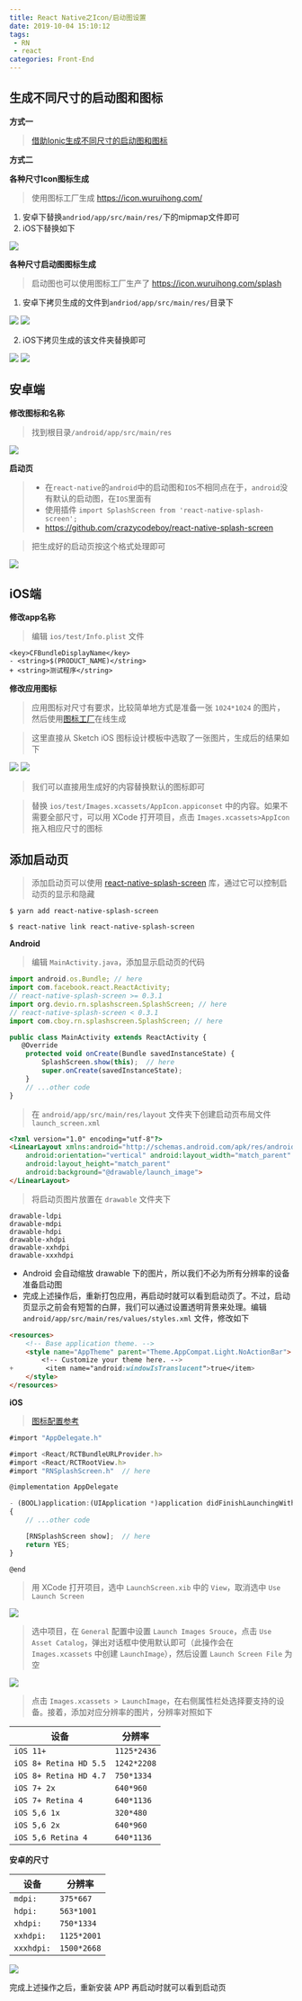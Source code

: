 ```yaml
---
title: React Native之Icon/启动图设置
date: 2019-10-04 15:10:12
tags: 
 - RN
 - react
categories: Front-End
---
```



## 生成不同尺寸的启动图和图标

**方式一**

> [借助Ionic生成不同尺寸的启动图和图标](http://blog.poetries.top/2019/01/10/ionic3-summary/#12-1-%E5%9B%BE%E6%A0%87%E7%94%9F%E6%88%90)

**方式二**

**各种尺寸Icon图标生成**

> 使用图标工厂生成 https://icon.wuruihong.com/

1. 安卓下替换`andriod/app/src/main/res/`下的mipmap文件即可
2. iOS下替换如下

![](http://blog.poetries.top/img-repo/2019/10/750.png)

**各种尺寸启动图图标生成**

> 启动图也可以使用图标工厂生产了 https://icon.wuruihong.com/splash

1. 安卓下拷贝生成的文件到`andriod/app/src/main/res/`目录下

![](http://blog.poetries.top/img-repo/2019/10/751.png)
![](http://blog.poetries.top/img-repo/2019/10/750.png)

2. iOS下拷贝生成的该文件夹替换即可

![](http://blog.poetries.top/img-repo/2019/10/752.png)
![](http://blog.poetries.top/img-repo/2019/10/753.png)

## 安卓端

**修改图标和名称**

> 找到根目录`/android/app/src/main/res`

![](http://blog.poetries.top/img-repo/2019/10/540.png)

**启动页**

> - 在`react-native`的`android`中的启动图和`IOS`不相同点在于，`android`没有默认的启动图，在`IOS`里面有
> - 使用插件 `import SplashScreen from 'react-native-splash-screen';`
> - https://github.com/crazycodeboy/react-native-splash-screen

> 把生成好的启动页按这个格式处理即可

![](http://blog.poetries.top/img-repo/2019/10/541.png)


## iOS端

**修改app名称**

> 编辑 `ios/test/Info.plist` 文件

```
<key>CFBundleDisplayName</key>
- <string>$(PRODUCT_NAME)</string>
+ <string>测试程序</string>
```

**修改应用图标**

> 应用图标对尺寸有要求，比较简单地方式是准备一张 `1024*1024` 的图片，然后使用[图标工厂](https://icon.wuruihong.com/)在线生成 

> 这里直接从 Sketch iOS 图标设计模板中选取了一张图片，生成后的结果如下

![](http://blog.poetries.top/img-repo/2019/10/744.png)
![](http://blog.poetries.top/img-repo/2019/10/745.png)

> 我们可以直接用生成好的内容替换默认的图标即可

> 替换 `ios/test/Images.xcassets/AppIcon.appiconset` 中的内容。如果不需要全部尺寸，可以用 XCode 打开项目，点击 `Images.xcassets>AppIcon` 拖入相应尺寸的图标

## 添加启动页

> 添加启动页可以使用 [react-native-splash-screen](https://github.com/crazycodeboy/react-native-splash-screen) 库，通过它可以控制启动页的显示和隐藏

```
$ yarn add react-native-splash-screen

$ react-native link react-native-splash-screen
```

**Android**

> 编辑 `MainActivity.java`，添加显示启动页的代码

```js
import android.os.Bundle; // here
import com.facebook.react.ReactActivity;
// react-native-splash-screen >= 0.3.1
import org.devio.rn.splashscreen.SplashScreen; // here
// react-native-splash-screen < 0.3.1
import com.cboy.rn.splashscreen.SplashScreen; // here

public class MainActivity extends ReactActivity {
   @Override
    protected void onCreate(Bundle savedInstanceState) {
        SplashScreen.show(this);  // here
        super.onCreate(savedInstanceState);
    }
    // ...other code
}
```

> 在 `android/app/src/main/res/layout` 文件夹下创建启动页布局文件 `launch_screen.xml`

```html
<?xml version="1.0" encoding="utf-8"?>
<LinearLayout xmlns:android="http://schemas.android.com/apk/res/android"
    android:orientation="vertical" android:layout_width="match_parent"
    android:layout_height="match_parent"
    android:background="@drawable/launch_image">
</LinearLayout>
```

> 将启动页图片放置在 `drawable` 文件夹下

```
drawable-ldpi
drawable-mdpi
drawable-hdpi
drawable-xhdpi
drawable-xxhdpi
drawable-xxxhdpi
```

- Android 会自动缩放 drawable 下的图片，所以我们不必为所有分辨率的设备准备启动图
- 完成上述操作后，重新打包应用，再启动时就可以看到启动页了。不过，启动页显示之前会有短暂的白屏，我们可以通过设置透明背景来处理。编辑 `android/app/src/main/res/values/styles.xml` 文件，修改如下

```html
<resources>
    <!-- Base application theme. -->
    <style name="AppTheme" parent="Theme.AppCompat.Light.NoActionBar">
        <!-- Customize your theme here. -->
+        <item name="android:windowIsTranslucent">true</item>
    </style>
</resources>
```

**iOS**

> [图标配置参考](https://github.com/phodal/growth/tree/master/ios/growth/Images.xcassets/AppIcon.appiconset)

```js
#import "AppDelegate.h"

#import <React/RCTBundleURLProvider.h>
#import <React/RCTRootView.h>
#import "RNSplashScreen.h"  // here

@implementation AppDelegate

- (BOOL)application:(UIApplication *)application didFinishLaunchingWithOptions:(NSDictionary *)launchOptions
{
    // ...other code

    [RNSplashScreen show];  // here
    return YES;
}

@end
```

> 用 XCode 打开项目，选中 `LaunchScreen.xib` 中的 `View`，取消选中 `Use Launch Screen`

![](http://blog.poetries.top/img-repo/2019/10/746.webp)

> 选中项目，在 `General` 配置中设置 `Launch Images Srouce`，点击 `Use Asset Catalog`，弹出对话框中使用默认即可（此操作会在 `Images.xcassets` 中创建 `LaunchImage`），然后设置 `Launch Screen File` 为空

![](http://blog.poetries.top/img-repo/2019/10/747.webp)

> 点击 `Images.xcassets > LaunchImage`，在右侧属性栏处选择要支持的设备。接着，添加对应分辨率的图片，分辨率对照如下


|设备	|分辨率|
|---|---|
|`iOS 11+	`| `1125*2436`|
|`iOS 8+ Retina HD 5.5`| 	`1242*2208`|
|`iOS 8+ Retina HD 4.7`| 	`750*1334`|
|`iOS 7+ 2x	`| `640*960`|
|`iOS 7+ Retina 4`| 	`640*1136`|
|`iOS 5,6 1x`| 	`320*480`|
|`iOS 5,6 2x`| 	`640*960`|
|`iOS 5,6 Retina 4`| 	`640*1136`|

**安卓的尺寸**

|设备	|分辨率|
|---|---|
|`mdpi:`|`375*667`|
|`hdpi:`|`563*1001`|
|`xhdpi:`|`750*1334`|
|`xxhdpi:`|`1125*2001`|
|`xxxhdpi:`|`1500*2668`|

![](http://blog.poetries.top/img-repo/2019/10/748.webp)

完成上述操作之后，重新安装 APP 再启动时就可以看到启动页
